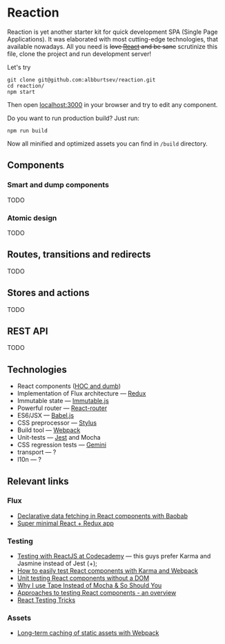 # Reaction

Reaction is yet another starter kit for quick development SPA (Single Page Applications). It was elaborated with most cutting-edge technologies, that available nowadays. All you need is ~~love [React](http://facebook.github.io/react/) and be sane~~ scrutinize this file, clone the project and run development server!

Let's try

```
git clone git@github.com:albburtsev/reaction.git
cd reaction/
npm start
```

Then open [localhost:3000](http://localhost:3000/) in your browser and try to edit any component.

Do you want to run production build? Just run:

```
npm run build
```

Now all minified and optimized assets you can find in ```/build``` directory.

## Components

### Smart and dump components

TODO

### Atomic design

TODO

## Routes, transitions and redirects

TODO

## Stores and actions

TODO

## REST API

TODO

## Technologies

* React components ([HOC and dumb](https://medium.com/@dan_abramov/mixins-are-dead-long-live-higher-order-components-94a0d2f9e750))
* Implementation of Flux architecture — [Redux](http://gaearon.github.io/redux/)
* Immutable state — [Immutable.js](https://facebook.github.io/immutable-js/)
* Powerful router — [React-router](https://github.com/rackt/react-router/)
* ES6/JSX — [Babel.js](http://babeljs.io/)
* CSS preprocessor — [Stylus](https://learnboost.github.io/stylus/)
* Build tool — [Webpack](http://webpack.github.io/)
* Unit-tests — [Jest](https://facebook.github.io/jest/) and Mocha
* CSS regression tests — [Gemini](https://github.com/gemini-testing/gemini)
* transport — ?
* l10n — ?

## Relevant links

### Flux

* [Declarative data fetching in React components with Baobab](https://medium.com/@mistadikay/declarative-data-fetching-in-react-components-with-baobab-e43184c43852)
* [Super minimal React + Redux app](https://gist.github.com/gaearon/074b0905337a6a835d82)

### Testing

* [Testing with ReactJS at Codecademy](https://medium.com/about-codecademy/testing-with-reactjs-at-codecademy-2aec88cc4e36) — this guys prefer Karma and Jasmine instead of Jest (+);
* [How to easily test React components with Karma and Webpack](http://qiita.com/kimagure/items/f2d8d53504e922fe3c5c)
* [Unit testing React components without a DOM](http://simonsmith.io/unit-testing-react-components-without-a-dom/)
* [Why I use Tape Instead of Mocha & So Should You](https://medium.com/javascript-scene/why-i-use-tape-instead-of-mocha-so-should-you-6aa105d8eaf4)
* [Approaches to testing React components - an overview](http://reactkungfu.com/2015/07/approaches-to-testing-react-components-an-overview/)
* [React Testing Tricks](http://react.rocks/blog/post/react-testing-tricks/)

### Assets

* [Long-term caching of static assets with Webpack](https://medium.com/@okonetchnikov/long-term-caching-of-static-assets-with-webpack-1ecb139adb95)